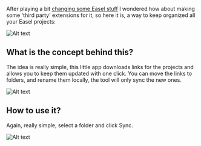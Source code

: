 After playing a bit [changing some Easel stuff](https://discuss.inventables.com/t/adding-new-functionality-to-easel-quick-app-search/23258) I wondered how about making some 'third party' extensions for it, so here it is, a way to keep organized all your Easel projects:

![Alt text](http://discuss-assets.s3.amazonaws.com/original/3X/c/f/cf75c4268548b612a62a8eefc05d8b269294cb6b.png)

## What is the concept behind this? 
The idea is really simple, this little app downloads links for the projects and allows you to keep them updated with one click. You can move the links to folders, and rename them locally, the tool will only sync the new ones.

![Alt text](https://cldup.com/vt1w8ZuPMr.gif)

## How to use it?
Again, really simple, select a folder and click Sync.

![Alt text](https://cldup.com/c_7BwUJE2g.gif)
